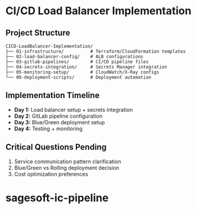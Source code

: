 # CI/CD Load Balancer Implementation

## Project Structure
```
CICD-LoadBalancer-Implementation/
├── 01-infrastructure/          # Terraform/CloudFormation templates
├── 02-load-balancer-config/    # ALB configurations
├── 03-gitlab-pipelines/        # CI/CD pipeline files
├── 04-secrets-integration/     # Secrets Manager integration
├── 05-monitoring-setup/        # CloudWatch/X-Ray configs
└── 06-deployment-scripts/      # Deployment automation
```

## Implementation Timeline
- **Day 1:** Load balancer setup + secrets integration
- **Day 2:** GitLab pipeline configuration
- **Day 3:** Blue/Green deployment setup
- **Day 4:** Testing + monitoring

## Critical Questions Pending
1. Service communication pattern clarification
2. Blue/Green vs Rolling deployment decision
3. Cost optimization preferences
# sagesoft-ic-pipeline
